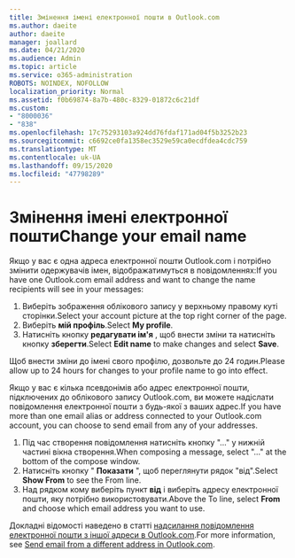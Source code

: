 ```yaml
---
title: Змінення імені електронної пошти в Outlook.com
ms.author: daeite
author: daeite
manager: joallard
ms.date: 04/21/2020
ms.audience: Admin
ms.topic: article
ms.service: o365-administration
ROBOTS: NOINDEX, NOFOLLOW
localization_priority: Normal
ms.assetid: f0b69874-8a7b-480c-8329-01872c6c21df
ms.custom:
- "8000036"
- "838"
ms.openlocfilehash: 17c75293103a924dd76fdaf171ad04f5b3252b23
ms.sourcegitcommit: c6692ce0fa1358ec3529e59ca0ecdfdea4cdc759
ms.translationtype: MT
ms.contentlocale: uk-UA
ms.lasthandoff: 09/15/2020
ms.locfileid: "47798289"
---
```

# <a name="change-your-email-name"></a><span data-ttu-id="703f5-102">Змінення імені електронної пошти</span><span class="sxs-lookup"><span data-stu-id="703f5-102">Change your email name</span></span>

<span data-ttu-id="703f5-103">Якщо у вас є одна адреса електронної пошти Outlook.com і потрібно змінити одержувачів імен, відображатимуться в повідомленнях:</span><span class="sxs-lookup"><span data-stu-id="703f5-103">If you have one Outlook.com email address and want to change the name recipients will see in your messages:</span></span>
  
1. <span data-ttu-id="703f5-104">Виберіть зображення облікового запису у верхньому правому куті сторінки.</span><span class="sxs-lookup"><span data-stu-id="703f5-104">Select your account picture at the top right corner of the page.</span></span>
2. <span data-ttu-id="703f5-105">Виберіть **мій профіль**.</span><span class="sxs-lookup"><span data-stu-id="703f5-105">Select **My profile**.</span></span>
3. <span data-ttu-id="703f5-106">Натисніть кнопку **редагувати ім'я** , щоб внести зміни та натисніть кнопку **зберегти**.</span><span class="sxs-lookup"><span data-stu-id="703f5-106">Select **Edit name** to make changes and select **Save**.</span></span>

<span data-ttu-id="703f5-107">Щоб внести зміни до імені свого профілю, дозвольте до 24 годин.</span><span class="sxs-lookup"><span data-stu-id="703f5-107">Please allow up to 24 hours for changes to your profile name to go into effect.</span></span>
  
<span data-ttu-id="703f5-108">Якщо у вас є кілька псевдонімів або адрес електронної пошти, підключених до облікового запису Outlook.com, ви можете надіслати повідомлення електронної пошти з будь-якої з ваших адрес.</span><span class="sxs-lookup"><span data-stu-id="703f5-108">If you have more than one email alias or address connected to your Outlook.com account, you can choose to send email from any of your addresses.</span></span>
  
1. <span data-ttu-id="703f5-109">Під час створення повідомлення натисніть кнопку "..." у нижній частині вікна створення.</span><span class="sxs-lookup"><span data-stu-id="703f5-109">When composing a message, select "..." at the bottom of the compose window.</span></span>
1. <span data-ttu-id="703f5-110">Натисніть кнопку " **Показати** ", щоб переглянути рядок "від".</span><span class="sxs-lookup"><span data-stu-id="703f5-110">Select **Show From** to see the From line.</span></span>
1. <span data-ttu-id="703f5-111">Над рядком кому виберіть пункт **від** і виберіть адресу електронної пошти, яку потрібно використовувати.</span><span class="sxs-lookup"><span data-stu-id="703f5-111">Above the To line, select **From** and choose which email address you want to use.</span></span>

<span data-ttu-id="703f5-112">Докладні відомості наведено в статті [надсилання повідомлення електронної пошти з іншої адреси в Outlook.com](https://support.office.com/article/ccba89cb-141c-4a36-8c56-6d16a8556d2e?wt.mc_id=Office_Outlook_com_Alchemy).</span><span class="sxs-lookup"><span data-stu-id="703f5-112">For more information, see [Send email from a different address in Outlook.com](https://support.office.com/article/ccba89cb-141c-4a36-8c56-6d16a8556d2e?wt.mc_id=Office_Outlook_com_Alchemy).</span></span>